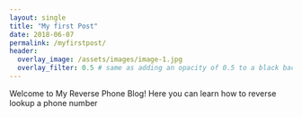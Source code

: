 ```yaml
---
layout: single
title: "My first Post"
date: 2018-06-07
permalink: /myfirstpost/
header:
  overlay_image: /assets/images/image-1.jpg
  overlay_filter: 0.5 # same as adding an opacity of 0.5 to a black background
---
```


Welcome to My Reverse Phone Blog!
Here you can learn how to reverse lookup a phone number
